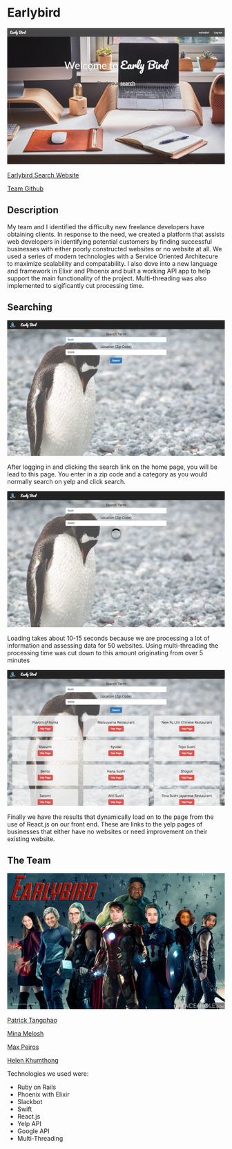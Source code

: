 # Earlybird

![](screenshots/home.png?raw=true)

[Earlybird Search Website](https://early-bird-search.herokuapp.com)

[Team Github](https://github.com/EarlyRavens)

## Description

My team and I identified the difficulty new freelance developers have obtaining clients. In response to the need, we created a platform that assists web developers in identifying potential customers by finding successful businesses with either poorly constructed websites or no website at all. We used a series of modern technologies with a Service Oriented Architecure to maximize scalability and compatability. I also dove into a new language and framework in Elixir and Phoenix and built a working API app to help support the main functionality of the project. Multi-threading was also implemented to sigificantly cut processing time. 

## Searching

![](screenshots/search.png?raw=true)

After logging in and clicking the search link on the home page, you will be lead to this page.  You enter in a zip code and a category as you would normally search on yelp and click search.

![](screenshots/load.png?raw=true)

Loading takes about 10-15 seconds because we are processing a lot of information and assessing data for 50 websites.  Using multi-threading the processing time was cut down to this amount originating from over 5 minutes

![](screenshots/results.png?raw=true)

Finally we have the results that dynamically load on to the page from the use of React.js on our front end.  These are links to the yelp pages of businesses that either have no websites or need improvement on their existing website.

## The Team

![](screenshots/team.jpg?raw=true)

[Patrick Tangphao](https://github.com/ptangphao)

[Mina Melosh](https://github.com/minamelosh)

[Max Peiros](https://github.com/mpeiros)

[Helen Khumthong](https://github.com/tamietta)

Technologies we used were: 
- Ruby on Rails
- Phoenix with Elixir
- Slackbot
- Swift
- React.js
- Yelp API
- Google API
- Multi-Threading
